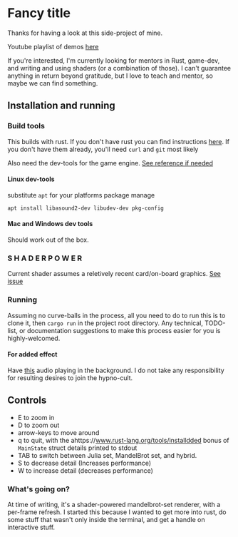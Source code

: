 # Fancy title
Thanks for having a look at this side-project of mine.

Youtube playlist of demos [here](https://www.youtube.com/playlist?list=PLrriSbGy4itgS2tNGbgveFjb-8Tf1CnDN&fbclid=IwAR1ycQVb1wZEr-Wvt88IrNlIXRAsMfT7I61Vg9etkCPbW8HDAkdq9Y8p2lI)

If you're interested, I'm currently looking for mentors in Rust, game-dev, and writing and using shaders (or a combination of those). I can't guarantee anything in return beyond gratitude, but I love to teach and mentor, so maybe we can find something. 

## Installation and running

### Build tools
This builds with rust. If you don't have rust you can find instructions [here](https://www.rust-lang.org/tools/install). If you don't have them already, you'll need `curl` and `git` most likely

Also need the dev-tools for the game engine. [See reference if needed](https://github.com/ggez/ggez/blob/master/docs/BuildingForEveryPlatform.md)

#### Linux dev-tools
substitute `apt` for your platforms package manage

`apt install libasound2-dev libudev-dev pkg-config`


#### Mac and Windows dev tools
Should work out of the box.

### S H A D E R    P O W E R 

Current shader assumes a reletively recent card/on-board graphics. [See issue](https://github.com/Ben-PH/shader_brot/issues/13)

### Running
Assuming no curve-balls in the process, all you need to do to run this is to clone it, then `cargo run` in the project root directory. Any technical, TODO-list, or documentation suggestions to make this process easier for you is highly-welcomed.

#### For added effect

Have [this](https://www.youtube.com/watch?v=zHU2RlSCdxU) audio playing in the background. I do not take any responsibility for resulting desires to join the hypno-cult.

## Controls
- E to zoom in
- D to zoom out
- arrow-keys to move around
- q to quit, with the ahttps://www.rust-lang.org/tools/installdded bonus of `MainState` struct details printed to stdout
- TAB to switch between Julia set, MandelBrot set, and hybrid.
- S to decrease detail (Increases performance)
- W to increase detail (decreases performance)

### What's going on?
At time of writing, it's a shader-powered mandelbrot-set renderer, with a per-frame refresh. I started this because I wanted to get more into rust, do some stuff that wasn't only inside the terminal, and get a handle on interactive stuff.
